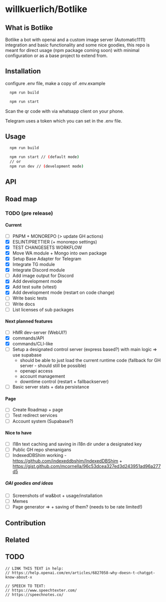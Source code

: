 # willkuerlich/Botlike

## What is Botlike

Botlike a bot with openai and a custom image server (Automatic1111) integration and basic functionality and some nice goodies, this repo is meant for direct usage (npm package coming soon) with minimal configuration or as a base project to extend from.

## Installation

configure .env file, make a copy of .env.example

```bash
  npm run build

  npm run start
```

Scan the qr code with via whatsapp client on your phone.

Telegram uses a token which you can set in the .env file.

## Usage

```bash
  npm run build

  npm run start // (default mode)
  // or
  npm run dev // (development mode)
```

## API

## Road map

### TODO (pre release)

#### Current

- [ ] PNPM + MONOREPO (> update GH actions)
- [x] ESLINT/PRETTIER (+ monorepo settings)
- [x] TEST CHANGESETS WORKFLOW
- [X] Move WA module + Mongo into own package
- [X] Setup Base Adapter for Telegram
- [X] Integrate TG module
- [X] Integrate Discord module
- [ ] Add image output for Discord
- [X] Add development mode
- [X] Add test suite (vitest)
- [X] Add development mode (restart on code change)
- [ ] Write basic tests
- [ ] Write docs
- [ ] List licenses of sub packages

#### Next planned features

- [ ] HMR dev-server (WebUI?)
- [x] commands/API
- [x] commands/CLI-like
- [ ] Setup a designated control server (express based?) with main logic => use supabase
  - should be able to just load the current runtime code (fallback for GH server - should still be possible)
  - openapi access
  - account management
  - downtime control (restart + fallbackserver)
- [ ] Basic server stats + data persistance

#### Page

- [ ] Create Roadmap + page
- [ ] Test redirect services
- [ ] Account system (Supabase?)

#### Nice to have

- [ ] I18n text caching and saving in i18n dir under a designated key
- [ ] Public GH repo shenanigans
- [ ] IndexedDBShim working - <https://github.com/indexeddbshim/IndexedDBShim> + <https://gist.github.com/mcornella/96c53dcea327ed3d243951ad96a277d5>

##### OAI goodies and ideas

- [ ] Screenshots of wa&bot + usage/installation
- [ ] Memes
- [ ] Page generator => + saving of them? (needs to be rate limited!)

## Contribution

## Related

## TODO

```text
// LINK THIS TEXT in help:
// https://help.openai.com/en/articles/6827058-why-doesn-t-chatgpt-know-about-x

// SPEECH TO TEXT:
// https://www.speechtexter.com/
// https://speechnotes.co/

```
